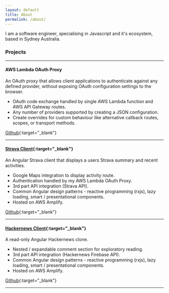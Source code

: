 ```yaml
---
layout: default
title: About
permalink: /about/
---
```


I am a software engineer, specialising in Javascript and it's ecosystem, based in Sydney Australia. 

### Projects

***

#### AWS Lambda OAuth Proxy

An OAuth proxy that allows client applications to authenticate against any defined provider, without exposing OAuth configuration settings to the browser.

- OAuth code exchange handled by single AWS Lambda function and AWS API Gateway routes.
- Any number of providers supported by creating a JSON configuration.
- Create overrides for custom behaviour like alternative callback routes, scopes, or transport methods.

[Github](https://github.com/mattmorton/aws-lambda-oauth-proxy){:target="_blank"}

***

#### [Strava Client](https://master.d246ba5wfm1xlv.amplifyapp.com/login){:target="_blank"}

An Angular Strava client that displays a users Strava summary and recent activities.

- Google Maps integration to display activity route.
- Authentication handled by my AWS Lambda OAuth Proxy.
- 3rd part API integration (Strava API).
- Common Angular design patterns - reactive programming (rxjs), lazy loading, smart / presentational components.
- Hosted on AWS Amplify.

[Github](https://github.com/mattmorton/strava-client){:target="_blank"}

***

#### [Hackernews Client](https://master.daciud9e7j78b.amplifyapp.com){:target="_blank"}

A read-only Angular Hackernews clone.

- Nested / expandable comment section for exploratory reading.
- 3rd part API integration (Hackernews Firebase API).
- Common Angular design patterns - reactive programming (rxjs), lazy loading, smart / presentational components.
- Hosted on AWS Amplify.

[Github](https://github.com/mattmorton/hn-client){:target="_blank"}

***